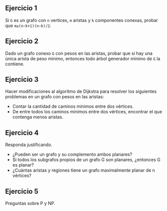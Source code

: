 Ejercicio 1
-----------
Si `G` es un grafo con `n` vertices, `m` aristas y `k` componentes conexas, probar que `m≤(n−k+1)(n−k)/2`.

Ejercicio 2
-----------
Dado un grafo conexo `G` con pesos en las aristas, probar que si hay una única arista de peso mínimo, entonces todo árbol generador mínimo de `G` la contiene.

Ejercicio 3
-----------
Hacer modificaciones al algoritmo de Dijkstra para resolver los siguientes problemas en un grafo con pesos en las aristas:

* Contar la cantidad de caminos mínimos entre dos vértices.
* De entre todos los caminos mínimos entre dos vértices, encontrar el que contenga menos aristas.

Ejercicio 4
-----------
Responda justificando.

* ¿Pueden ser un grafo y su complemento ambos planares?
* Si todos los subgrafos propios de un grafo G son planares, ¿entonces G es planar?
* ¿Cuántas aristas y regiones tiene un grafo maximalmente planar de n vértices?

Ejercicio 5
-----------
Preguntas sobre P y NP.